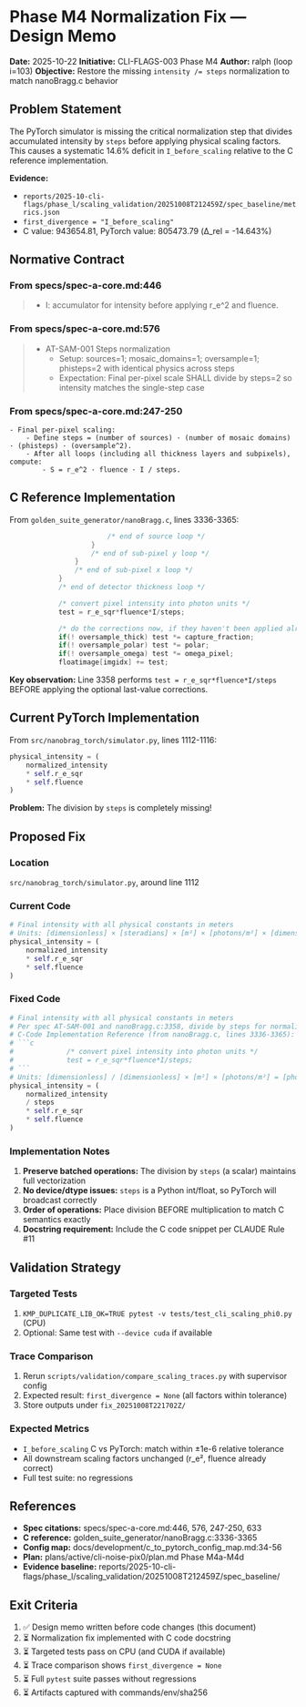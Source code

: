 # Phase M4 Normalization Fix — Design Memo

**Date:** 2025-10-22
**Initiative:** CLI-FLAGS-003 Phase M4
**Author:** ralph (loop i=103)
**Objective:** Restore the missing `intensity /= steps` normalization to match nanoBragg.c behavior

## Problem Statement

The PyTorch simulator is missing the critical normalization step that divides accumulated intensity by `steps` before applying physical scaling factors. This causes a systematic 14.6% deficit in `I_before_scaling` relative to the C reference implementation.

**Evidence:**
- `reports/2025-10-cli-flags/phase_l/scaling_validation/20251008T212459Z/spec_baseline/metrics.json`
- `first_divergence = "I_before_scaling"`
- C value: 943654.81, PyTorch value: 805473.79 (Δ_rel = -14.643%)

## Normative Contract

### From specs/spec-a-core.md:446

> - I: accumulator for intensity before applying r_e^2 and fluence.

### From specs/spec-a-core.md:576

> - AT-SAM-001 Steps normalization
>   - Setup: sources=1; mosaic_domains=1; oversample=1; phisteps=2 with identical physics across steps
>   - Expectation: Final per-pixel scale SHALL divide by steps=2 so intensity matches the single-step case

### From specs/spec-a-core.md:247-250

```
- Final per-pixel scaling:
    - Define steps = (number of sources) · (number of mosaic domains) · (phisteps) · (oversample^2).
    - After all loops (including all thickness layers and subpixels), compute:
        - S = r_e^2 · fluence · I / steps.
```

## C Reference Implementation

From `golden_suite_generator/nanoBragg.c`, lines 3336-3365:

```c
                        /* end of source loop */
                    }
                    /* end of sub-pixel y loop */
                }
                /* end of sub-pixel x loop */
            }
            /* end of detector thickness loop */

            /* convert pixel intensity into photon units */
            test = r_e_sqr*fluence*I/steps;

            /* do the corrections now, if they haven't been applied already */
            if(! oversample_thick) test *= capture_fraction;
            if(! oversample_polar) test *= polar;
            if(! oversample_omega) test *= omega_pixel;
            floatimage[imgidx] += test;
```

**Key observation:** Line 3358 performs `test = r_e_sqr*fluence*I/steps` BEFORE applying the optional last-value corrections.

## Current PyTorch Implementation

From `src/nanobrag_torch/simulator.py`, lines 1112-1116:

```python
physical_intensity = (
    normalized_intensity
    * self.r_e_sqr
    * self.fluence
)
```

**Problem:** The division by `steps` is completely missing!

## Proposed Fix

### Location
`src/nanobrag_torch/simulator.py`, around line 1112

### Current Code
```python
# Final intensity with all physical constants in meters
# Units: [dimensionless] × [steradians] × [m²] × [photons/m²] × [dimensionless] = [photons·steradians]
physical_intensity = (
    normalized_intensity
    * self.r_e_sqr
    * self.fluence
)
```

### Fixed Code
```python
# Final intensity with all physical constants in meters
# Per spec AT-SAM-001 and nanoBragg.c:3358, divide by steps for normalization
# C-Code Implementation Reference (from nanoBragg.c, lines 3336-3365):
# ```c
#             /* convert pixel intensity into photon units */
#             test = r_e_sqr*fluence*I/steps;
# ```
# Units: [dimensionless] / [dimensionless] × [m²] × [photons/m²] = [photons·m²]
physical_intensity = (
    normalized_intensity
    / steps
    * self.r_e_sqr
    * self.fluence
)
```

### Implementation Notes

1. **Preserve batched operations:** The division by `steps` (a scalar) maintains full vectorization
2. **No device/dtype issues:** `steps` is a Python int/float, so PyTorch will broadcast correctly
3. **Order of operations:** Place division BEFORE multiplication to match C semantics exactly
4. **Docstring requirement:** Include the C code snippet per CLAUDE Rule #11

## Validation Strategy

### Targeted Tests
1. `KMP_DUPLICATE_LIB_OK=TRUE pytest -v tests/test_cli_scaling_phi0.py` (CPU)
2. Optional: Same test with `--device cuda` if available

### Trace Comparison
1. Rerun `scripts/validation/compare_scaling_traces.py` with supervisor config
2. Expected result: `first_divergence = None` (all factors within tolerance)
3. Store outputs under `fix_20251008T221702Z/`

### Expected Metrics
- `I_before_scaling` C vs PyTorch: match within ±1e-6 relative tolerance
- All downstream scaling factors unchanged (r_e², fluence already correct)
- Full test suite: no regressions

## References

- **Spec citations:** specs/spec-a-core.md:446, 576, 247-250, 633
- **C reference:** golden_suite_generator/nanoBragg.c:3336-3365
- **Config map:** docs/development/c_to_pytorch_config_map.md:34-56
- **Plan:** plans/active/cli-noise-pix0/plan.md Phase M4a-M4d
- **Evidence baseline:** reports/2025-10-cli-flags/phase_l/scaling_validation/20251008T212459Z/spec_baseline/

## Exit Criteria

1. ✅ Design memo written before code changes (this document)
2. ⏳ Normalization fix implemented with C code docstring
3. ⏳ Targeted tests pass on CPU (and CUDA if available)
4. ⏳ Trace comparison shows `first_divergence = None`
5. ⏳ Full `pytest` suite passes without regressions
6. ⏳ Artifacts captured with commands/env/sha256
